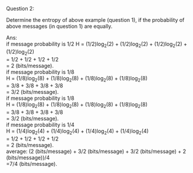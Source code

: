 Question 2:

Determine the entropy of above example (question 1), if the probability of above messages (in question 1) are equally.

Ans:  
if message probability is 1/2
H = (1/2)log<sub>2</sub>(2) + (1/2)log<sub>2</sub>(2) + (1/2)log<sub>2</sub>(2) + (1/2)log<sub>2</sub>(2) <br>
= 1/2 + 1/2 + 1/2 + 1/2 <br>
= 2 (bits/message).  
if message probability is 1/8  
H = (1/8)log<sub>2</sub>(8) + (1/8)log<sub>2</sub>(8) + (1/8)log<sub>2</sub>(8) + (1/8)log<sub>2</sub>(8) <br>
= 3/8 + 3/8 + 3/8 + 3/8 <br>
= 3/2 (bits/message).  
if message probability is 1/8  
H = (1/8)log<sub>2</sub>(8) + (1/8)log<sub>2</sub>(8) + (1/8)log<sub>2</sub>(8) + (1/8)log<sub>2</sub>(8) <br>
= 3/8 + 3/8 + 3/8 + 3/8 <br>
= 3/2 (bits/message).  
if message probability is 1/4  
H = (1/4)log<sub>2</sub>(4) + (1/4)log<sub>2</sub>(4) + (1/4)log<sub>2</sub>(4) + (1/4)log<sub>2</sub>(4) <br>
= 1/2 + 1/2 + 1/2 + 1/2 <br>
= 2 (bits/message).  
average: (2 (bits/message) + 3/2 (bits/message) + 3/2 (bits/message) + 2 (bits/message))/4 <br>
			   =7/4 (bits/message).
